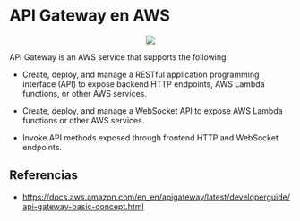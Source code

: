 # API Gateway en AWS

<p align="center">
  <img src="https://github.com/dimasx010/knowledge/assets/105082657/f220f2b4-102c-4637-af00-cc6e2358ebac">
</p>

API Gateway is an AWS service that supports the following:

- Create, deploy, and manage a RESTful application programming interface (API) to expose backend HTTP endpoints, AWS Lambda functions, or other AWS services.

- Create, deploy, and manage a WebSocket API to expose AWS Lambda functions or other AWS services.

- Invoke API methods exposed through frontend HTTP and WebSocket endpoints.

## Referencias
- https://docs.aws.amazon.com/en_en/apigateway/latest/developerguide/api-gateway-basic-concept.html


